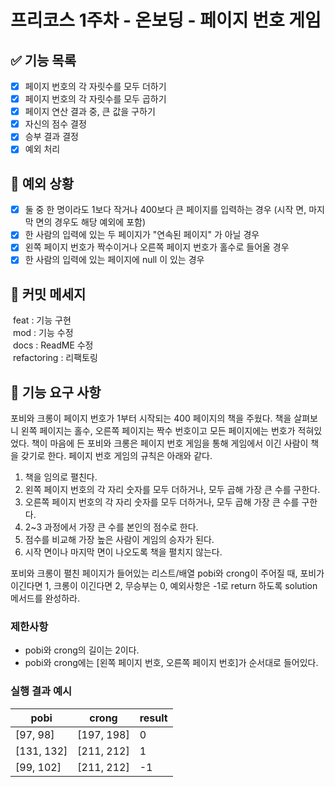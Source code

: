 # 프리코스 1주차 - 온보딩 - 페이지 번호 게임


## ✅ 기능 목록


- [X] 페이지 번호의 각 자릿수를 모두 더하기
- [X] 페이지 번호의 각 자릿수를 모두 곱하기
- [X] 페이지 연산 결과 중, 큰 값을 구하기
- [X] 자신의 점수 결정
- [X] 승부 결과 결정
- [X] 예외 처리

## 🚨 예외 상황


- [X] 둘 중 한 명이라도 1보다 작거나 400보다 큰 페이지를 입력하는 경우 (시작 면, 마지막 면의 경우도 해당 예외에 포함)
- [X] 한 사람의 입력에 있는 두 페이지가 "연속된 페이지" 가 아닐 경우
- [X] 왼쪽 페이지 번호가 짝수이거나 오른쪽 페이지 번호가 홀수로 들어올 경우
- [X] 한 사람의 입력에 있는 페이지에 null 이 있는 경우

## 📝 커밋 메세지


&nbsp;feat : 기능 구현  
&nbsp;mod  : 기능 수정  
&nbsp;docs : ReadME 수정  
&nbsp;refactoring : 리팩토링


## 🚀 기능 요구 사항

포비와 크롱이 페이지 번호가 1부터 시작되는 400 페이지의 책을 주웠다. 책을 살펴보니 왼쪽 페이지는 홀수, 오른쪽 페이지는 짝수 번호이고 모든 페이지에는 번호가 적혀있었다. 책이 마음에 든 포비와 크롱은 페이지 번호 게임을 통해 게임에서 이긴 사람이 책을 갖기로 한다. 페이지 번호 게임의 규칙은 아래와 같다.

1. 책을 임의로 펼친다.
2. 왼쪽 페이지 번호의 각 자리 숫자를 모두 더하거나, 모두 곱해 가장 큰 수를 구한다.
3. 오른쪽 페이지 번호의 각 자리 숫자를 모두 더하거나, 모두 곱해 가장 큰 수를 구한다.
4. 2~3 과정에서 가장 큰 수를 본인의 점수로 한다.
5. 점수를 비교해 가장 높은 사람이 게임의 승자가 된다.
6. 시작 면이나 마지막 면이 나오도록 책을 펼치지 않는다.

포비와 크롱이 펼친 페이지가 들어있는 리스트/배열 pobi와 crong이 주어질 때, 포비가 이긴다면 1, 크롱이 이긴다면 2, 무승부는 0, 예외사항은 -1로 return 하도록 solution 메서드를 완성하라.

### 제한사항

- pobi와 crong의 길이는 2이다.
- pobi와 crong에는 [왼쪽 페이지 번호, 오른쪽 페이지 번호]가 순서대로 들어있다.

### 실행 결과 예시

| pobi | crong | result |
| --- | --- | --- |
| [97, 98] | [197, 198] | 0 |
| [131, 132] | [211, 212] | 1 |
| [99, 102] | [211, 212] | -1 |
